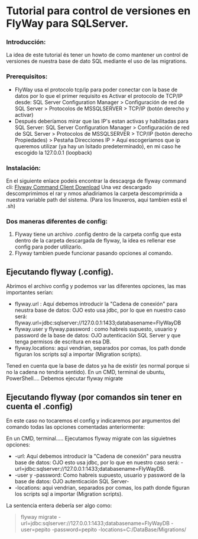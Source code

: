 # Tutorial para control de versiones en FlyWay para SQLServer.

### Introducción:
La idea de este tutorial és tener un howto de como mantener un control de versiones de nuestra base de dato SQL mediante el uso de las migrations.

### Prerequisitos:
* FlyWay usa el protocolo tcp/ip para poder conectar con la base de datos por lo que el primer requisito es Activar el protocolo de TCP/IP desde:
SQL Server Configuration Manager > Configuración de red de SQL Server > Protocolos de MSSQLSERVER > TCP/IP (botón derecho y activar)
* Después deberíamos mirar que las IP's estan activas y habilitadas para SQL Server:
SQL Server Configuration Manager > Configuración de red de SQL Server > Protocolos de MSSQLSERVER > TCP/IP (botón derecho Propiedades) > Pestaña Direcciones IP > Aquí escogeriamos que ip queremos utilizar (ya hay un lsitado predeterminado), en mi caso he escogido la 127.0.0.1 (loopback)

### Instalación:
En el siguiente enlace podeis encontrar la descaqrga de flyway command cli: [Flyway Command Client Download](https://repo1.maven.org/maven2/org/flywaydb/flyway-commandline/5.0.7/flyway-commandline-5.0.7-windows-x64.zip)
Una vez descargado descomprimimos el rar y nmos añadiriamos la carpeta descomprimida a nuestra variable path del sistema. (Para los linuxeros, aqui tambien está el .sh)

### Dos maneras diferentes de config:
1. Flyway tiene un archivo .config dentro de la carpeta config que esta dentro de la carpeta descargada de flyway, la idea es rellenar ese config para poder utilizarlo.
2. Flyway tambien puede funcionar pasando opciones al comando.

## Ejecutando flyway (.config).
Abrimos el archivo config y podemos var las diferentes opciones, las mas importantes serían:
* flyway.url : Aquí debemos introducir la "Cadena de conexión" para neustra base de datos: OJO esto usa jdbc, por lo que en nuestro caso será: flyway.url=jdbc:sqlserver://127.0.0.1:1433;databasename=FlyWayDB
* flyway.user y flyway.password : como habreis supuesto, usuario y password de la base de datos: OJO autenticación SQL Server y que tenga permisos de escritura en esa DB.
* flyway.locations: aqui vendrian, separados por comas, los path donde figuran los scripts sql a importar (Migration scripts).

Tened en cuenta que la base de datos ya ha de existir (es normal porque si no la cadena no tendria sentido).
En un CMD, terminal de ubuntu, PowerShell.... Debemos ejecutar flyway migrate

## Ejecutando flyway (por comandos sin tener en cuenta el .config)
En este caso no tocaremos el config y indicaremos por argumentos del comando todas las opciones comentadas anteriormente:

En un CMD, terminal..... Ejecutamos flyway migrate con las siguietnes opciones:
* -url: Aquí debemos introducir la "Cadena de conexión" para neustra base de datos: OJO esto usa jdbc, por lo que en nuestro caso será: -url=jdbc:sqlserver://127.0.0.1:1433;databasename=FlyWayDB. 
* -user y -password: Como habreis supuesto, usuario y password de la base de datos: OJO autenticación SQL Server-
* -locations: aqui vendrian, separados por comas, los path donde figuran los scripts sql a importar (Migration scripts).

La sentencia entera debería ser algo como:
> flyway migrate -url=jdbc:sqlserver://127.0.0.1:1433;databasename=FlyWayDB -user=pepito -password=pepito -locations=C:/DataBase/Migrations/
